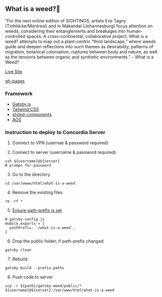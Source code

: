 
## What is a weed?🌱

“For the next online edition of SIGHTINGS, artists Eve Tagny (Tiohtià:ke/Montreal) and Io Makandal (Johannesburg) focus attention on weeds, considering their entanglements and breakages into human-controlled spaces. A cross-continental, collaborative project, What is a weed? attempts to map out a plant-centric “third landscape,” where weeds guide and deepen reflections into such themes as desirability, patterns of migration, botanical colonialism, ruptures between body and nature, as well as the tensions between organic and synthetic environments.” – What is a Weed?

[Live Site](http://ellengallery.concordia.ca/what-is-a-weed/)

[gh-pages](https://carms-dev.github.io/gatsby-weed/)

### Framework

- [Gatsby.js](https://www.gatsbyjs.com/)
- [Tailwind CSS](https://tailwindcss.com/)
- [styled-components](https://styled-components.com/)
- [AOS](https://michalsnik.github.io/aos/)

### Instruction to deploy to Concordia Server

1. Connect to VPN (usernae & password required)

2. Connect to server (username & password required)

```
ssh ${username}@${server}
# prompt for password
```
3. Go to the directory

```
cd /var/wwww/html/what-is-a-weed
```
4. Remove the existing files
```
rm -rf *
```
5. [Ensure path-prefix is set](https://www.gatsbyjs.com/docs/how-to/previews-deploys-hosting/path-prefix/)
```
# gatsby-config.js
module.exports = {
  pathPrefix: `/what-is-a-weed`,
}
```
6. Drop the public folder, if path-prefix changed
```
gatsby clean
```
7. Rebuild
```
gatsby build --prefix-paths
```
8. Push code to server
```
scp -r ${path}/gatsby-weed/public/* ${username}@${server}:/var/www/html/what-is-a-weed
```
